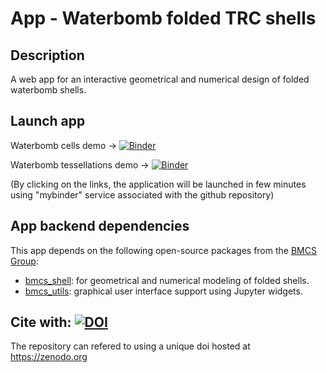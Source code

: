 # App - Waterbomb folded TRC shells

## Description
A web app for an interactive geometrical and numerical design of folded waterbomb shells.

## Launch app
Waterbomb cells demo → 
[![Binder](https://mybinder.org/badge.svg)](https://mybinder.org/v2/gh/bmcs-apps/bmcs_shell_app/main?labpath=notebooks%2Fwb_cells_demo.ipynb)

Waterbomb tessellations demo → 
[![Binder](https://mybinder.org/badge.svg)](https://mybinder.org/v2/gh/bmcs-apps/bmcs_shell_app/main?labpath=notebooks%2Fwb_tessellation_demo.ipynb)

(By clicking on the links, the application will be launched in few minutes using "mybinder" service associated with the github repository)

## App backend dependencies
This app depends on the following open-source packages from the [BMCS Group](https://github.com/bmcs-group):
* [bmcs_shell](https://pypi.org/project/bmcs-shell): for geometrical and numerical modeling of folded shells.
* [bmcs_utils](https://pypi.org/project/bmcs-utils): graphical user interface support using Jupyter widgets.

## Cite with: [![DOI](https://zenodo.org/badge/DOI/10.5281/zenodo.10259101.svg)](https://doi.org/10.5281/zenodo.10259101)
The repository can refered to using a unique doi hosted at https://zenodo.org
 